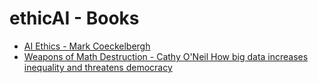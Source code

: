 # ethicAI - Books

* [AI Ethics - Mark Coeckelbergh](https://mitpress.mit.edu/books/ai-ethics)
* [Weapons of Math Destruction - Cathy O'Neil
How big data increases inequality and threatens democracy](https://weaponsofmathdestructionbook.com/)
